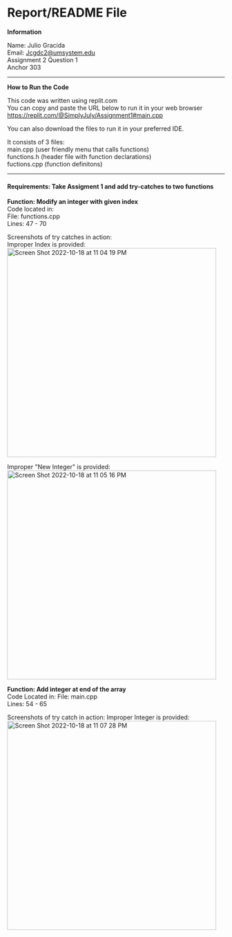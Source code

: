 # Report/README File

**Information**

Name: Julio Gracida  
Email: Jcgdc2@umsystem.edu  
Assignment 2 Question 1  
Anchor 303

---
**How to Run the Code**

This code was written using replit.com  
You can copy and paste the URL below to run it in your web browser  
https://replit.com/@SimplyJuly/Assignment1#main.cpp  

You can also download the files to run it in your preferred IDE. 

It consists of 3 files:  
main.cpp (user friendly menu that calls functions)  
functions.h (header file with function declarations)  
fuctions.cpp (function definitons)

---

#### **Requirements: Take Assigment 1 and add try-catches to two functions**
**Function: Modify an integer with given index**  
Code located in:   
  File: functions.cpp  
  Lines: 47 - 70  
  
Screenshots of try catches in action:  
Improper Index is provided:  
<img width="484" alt="Screen Shot 2022-10-18 at 11 04 19 PM" src="https://user-images.githubusercontent.com/98353390/196595226-a0a30479-f12d-4be6-aaa8-aea61f5dcabf.png">

Improper "New Integer" is provided:
<img width="484" alt="Screen Shot 2022-10-18 at 11 05 16 PM" src="https://user-images.githubusercontent.com/98353390/196595241-761de709-775c-453d-a6c0-10d988643cc5.png">


**Function: Add integer at end of the array**  
Code Located in: 
File: main.cpp  
Lines: 54 - 65  

Screenshots of try catch in action:
Improper Integer is provided:
<img width="484" alt="Screen Shot 2022-10-18 at 11 07 28 PM" src="https://user-images.githubusercontent.com/98353390/196595442-e9e988c9-23ba-454e-8ce4-7ee5d2c040b3.png">

